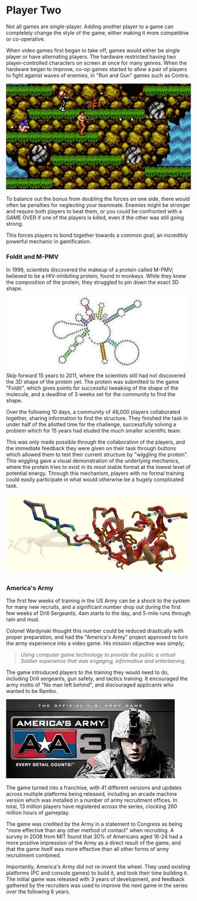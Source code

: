 # Player Two

Not all games are single-player. Adding another player to a game can completely change the style of the game, either making it more competitive or co-operative.

When video games first began to take off, games would either be single player or have alternating players. The hardware restricted having two player-controlled characters on screen at once for many genres. When the hardware began to improve, co-op games started to allow a pair of players to fight against waves of enemies, in "Run and Gun" games such as Contra.

![Contra Co-op](../images/Contra.jpeg)

To balance out the bonus from doubling the forces on one side, there would often be penalties for neglecting your teammate. Enemies might be stronger and require both players to beat them, or you could be confronted with a GAME OVER if one of the players is killed, even if the other was still going strong.

This forces players to bond together towards a common goal; an incredibly powerful mechanic in gamification.

### Foldit and M-PMV

In 1996, scientists discovered the makeup of a protein called M-PMV; believed to be a HIV-inhibiting protein, found in monkeys. While they knew the composition of the protein, they struggled to pin down the exact 3D shape.

![M-PMV](../images/M-PMV.jpg)

Skip forward 15 years to 2011, where the scientists still had not discovered the 3D shape of the protein yet. The protein was submitted to the game "Foldit", which gives points for successful tweaking of the shape of the molecule, and a deadline of 3 weeks set for the community to find the shape.

Over the following 10 days, a community of 46,000 players collaborated together, sharing information to find the structure. They finished the task in under half of the allotted time for the challenge, successfully solving a problem which for 15 years had eluded the much smaller scientific team.

This was only made possible through the collaboration of the players, and the immediate feedback they were given on their task through buttons which allowed them to test their current structure by "wiggling the protein". This wiggling gave a visual demonstration of the underlying mechanics, where the protein tries to exist in its most stable format at the lowest level of potential energy. Through this mechanism, players with no formal training could easily participate in what would otherwise be a hugely complicated task.

![The final 3D structure of M-PMV](../images/Foldit_M-PMV.png)

### America's Army

The first few weeks of training in the US Army can be a shock to the system for many new recruits, and a significant number drop out during the first few weeks of Drill Sergeants, 4am starts to the day, and 5-mile runs through rain and mud.

Colonel Wardynski thought this number could be reduced drastically with proper preparation, and had the "America's Army" project approved to turn the army experience into a video game. His mission objective was simply;

>*Using computer game technology to provide the public a virtual Soldier experience that was engaging, informative and entertaining.*

The game introduced players to the training they would need to do, including Drill sergeants, gun safety, and tactics training. It encouraged the army motto of "No man left behind", and discouraged applicants who wanted to be Rambo.

![America's Army](../images/AmericasArmy.jpg)

The game turned into a franchise, with 41 different versions and updates across multiple platforms being released, including an arcade machine version which was installed in a number of army recruitment offices. In total, 13 million players have registered across the series, clocking 260 million hours of gameplay.

The game was credited by the Army in a statement to Congress as being "more effective than any other method of contact" when recruiting. A survey in 2008 from MIT found that 30% of Americans aged 16-24 had a more positive impression of the Army as a direct result of the game, and that the game itself was more effective than all other forms of army recruitment combined.

Importantly, America's Army did not re-invent the wheel. They used existing platforms (PC and console games) to build it, and took their time building it. The initial game was released with 3 years of development, and feedback gathered by the recruiters was used to improve the next game in the series over the following 6 years.
